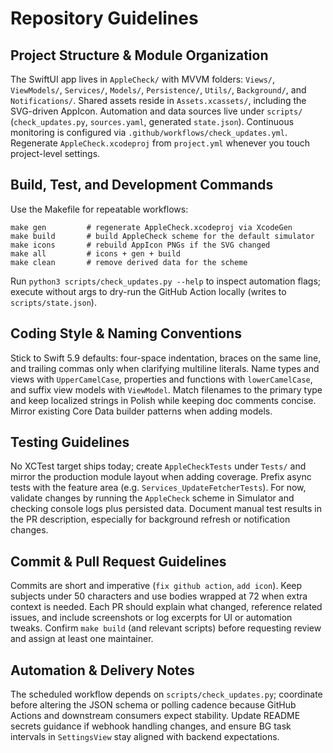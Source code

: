 # Repository Guidelines

## Project Structure & Module Organization
The SwiftUI app lives in `AppleCheck/` with MVVM folders: `Views/`, `ViewModels/`, `Services/`, `Models/`, `Persistence/`, `Utils/`, `Background/`, and `Notifications/`. Shared assets reside in `Assets.xcassets/`, including the SVG-driven AppIcon. Automation and data sources live under `scripts/` (`check_updates.py`, `sources.yaml`, generated `state.json`). Continuous monitoring is configured via `.github/workflows/check_updates.yml`. Regenerate `AppleCheck.xcodeproj` from `project.yml` whenever you touch project-level settings.

## Build, Test, and Development Commands
Use the Makefile for repeatable workflows:
```
make gen         # regenerate AppleCheck.xcodeproj via XcodeGen
make build       # build AppleCheck scheme for the default simulator
make icons       # rebuild AppIcon PNGs if the SVG changed
make all         # icons + gen + build
make clean       # remove derived data for the scheme
```
Run `python3 scripts/check_updates.py --help` to inspect automation flags; execute without args to dry-run the GitHub Action locally (writes to `scripts/state.json`).

## Coding Style & Naming Conventions
Stick to Swift 5.9 defaults: four-space indentation, braces on the same line, and trailing commas only when clarifying multiline literals. Name types and views with `UpperCamelCase`, properties and functions with `lowerCamelCase`, and suffix view models with `ViewModel`. Match filenames to the primary type and keep localized strings in Polish while keeping doc comments concise. Mirror existing Core Data builder patterns when adding models.

## Testing Guidelines
No XCTest target ships today; create `AppleCheckTests` under `Tests/` and mirror the production module layout when adding coverage. Prefix async tests with the feature area (e.g. `Services_UpdateFetcherTests`). For now, validate changes by running the `AppleCheck` scheme in Simulator and checking console logs plus persisted data. Document manual test results in the PR description, especially for background refresh or notification changes.

## Commit & Pull Request Guidelines
Commits are short and imperative (`fix github action`, `add icon`). Keep subjects under 50 characters and use bodies wrapped at 72 when extra context is needed. Each PR should explain what changed, reference related issues, and include screenshots or log excerpts for UI or automation tweaks. Confirm `make build` (and relevant scripts) before requesting review and assign at least one maintainer.

## Automation & Delivery Notes
The scheduled workflow depends on `scripts/check_updates.py`; coordinate before altering the JSON schema or polling cadence because GitHub Actions and downstream consumers expect stability. Update README secrets guidance if webhook handling changes, and ensure BG task intervals in `SettingsView` stay aligned with backend expectations.
